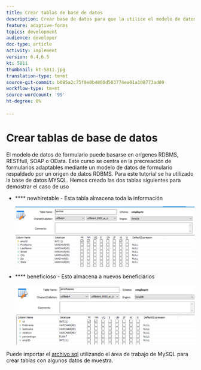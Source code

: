 ```yaml
---
title: Crear tablas de base de datos
description: Crear base de datos para que la utilice el modelo de datos de formulario
feature: adaptive-forms
topics: development
audience: developer
doc-type: article
activity: implement
version: 6.4,6.5
kt: 5811
thumbnail: kt-5811.jpg
translation-type: tm+mt
source-git-commit: b085a2c75f8e0b4860d503774ea01a108773ad09
workflow-type: tm+mt
source-wordcount: '99'
ht-degree: 0%

---
```



# Crear tablas de base de datos

El modelo de datos de formulario puede basarse en orígenes RDBMS, RESTfull, SOAP o OData. Este curso se centra en la precreación de formularios adaptables mediante un modelo de datos de formulario respaldado por un origen de datos RDBMS. Para este tutorial se ha utilizado la base de datos MYSQL. Hemos creado las dos tablas siguientes para demostrar el caso de uso

* **** newhiretable - Esta tabla almacena toda la información

   ![newhire](assets/newhire-table.png)


* **** beneficioso - Esto almacena a nuevos beneficiarios

   ![beneficiarios](assets/beneficiaries-table.png)

Puede importar el [archivo sql](assets/db-schema.sql) utilizando el área de trabajo de MySQL para crear tablas con algunos datos de muestra.